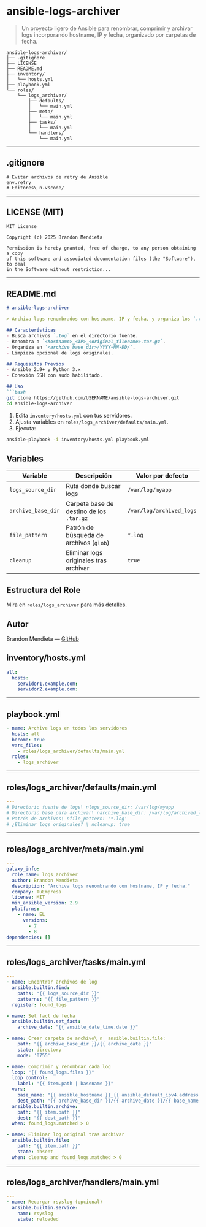 # ansible-logs-archiver

> Un proyecto ligero de Ansible para renombrar, comprimir y archivar logs incorporando hostname, IP y fecha, organizado por carpetas de fecha.

```
ansible-logs-archiver/
├── .gitignore
├── LICENSE
├── README.md
├── inventory/
│   └── hosts.yml
├── playbook.yml
└── roles/
    └── logs_archiver/
        ├── defaults/
        │   └── main.yml
        ├── meta/
        │   └── main.yml
        ├── tasks/
        │   └── main.yml
        └── handlers/
            └── main.yml
```

---

## .gitignore
```gitignore
# Evitar archivos de retry de Ansible
env.retry
# Editores\ n.vscode/
``` 

---

## LICENSE (MIT)
```text
MIT License

Copyright (c) 2025 Brandon Mendieta

Permission is hereby granted, free of charge, to any person obtaining a copy
of this software and associated documentation files (the "Software"), to deal
in the Software without restriction...
``` 

---

## README.md
```markdown
# ansible-logs-archiver

> Archiva logs renombrados con hostname, IP y fecha, y organiza los `.tar.gz` por carpetas con fecha.

## Características
- Busca archivos `.log` en el directorio fuente.
- Renombra a `<hostname>_<IP>_<original_filename>.tar.gz`.
- Organiza en `<archive_base_dir>/YYYY-MM-DD/`.
- Limpieza opcional de logs originales.

## Requisitos Previos
- Ansible 2.9+ y Python 3.x
- Conexión SSH con sudo habilitado.

## Uso
```bash
git clone https://github.com/USERNAME/ansible-logs-archiver.git
cd ansible-logs-archiver
```
1. Edita `inventory/hosts.yml` con tus servidores.
2. Ajusta variables en `roles/logs_archiver/defaults/main.yml`.
3. Ejecuta:
```bash
ansible-playbook -i inventory/hosts.yml playbook.yml
```

## Variables
| Variable            | Descripción                                    | Valor por defecto            |
|---------------------|------------------------------------------------|------------------------------|
| `logs_source_dir`   | Ruta donde buscar logs                         | `/var/log/myapp`             |
| `archive_base_dir`  | Carpeta base de destino de los `.tar.gz`       | `/var/log/archived_logs`     |
| `file_pattern`      | Patrón de búsqueda de archivos (`glob`)        | `*.log`                      |
| `cleanup`           | Eliminar logs originales tras archivar         | `true`                       |

## Estructura del Role
Mira en `roles/logs_archiver` para más detalles.

## Autor
Brandon Mendieta — [GitHub](https://github.com/NeoScraids)

## inventory/hosts.yml
```yaml
all:
  hosts:
    servidor1.example.com:
    servidor2.example.com:
``` 

---

## playbook.yml
```yaml
- name: Archive logs en todos los servidores
  hosts: all
  become: true
  vars_files:
    - roles/logs_archiver/defaults/main.yml
  roles:
    - logs_archiver
```

---

## roles/logs_archiver/defaults/main.yml
```yaml
---
# Directorio fuente de logs\ nlogs_source_dir: /var/log/myapp
# Directorio base para archivar\ narchive_base_dir: /var/log/archived_logs
# Patrón de archivos\ nfile_pattern: '*.log'
# ¿Eliminar logs originales? \ ncleanup: true
``` 

---

## roles/logs_archiver/meta/main.yml
```yaml
---
galaxy_info:
  role_name: logs_archiver
  author: Brandon Mendieta
  description: "Archiva logs renombrando con hostname, IP y fecha."
  company: TuEmpresa
  license: MIT
  min_ansible_version: 2.9
  platforms:
    - name: EL
      versions:
        - 7
        - 8
dependencies: []
```

---

## roles/logs_archiver/tasks/main.yml
```yaml
---
- name: Encontrar archivos de log
  ansible.builtin.find:
    paths: "{{ logs_source_dir }}"
    patterns: "{{ file_pattern }}"
  register: found_logs

- name: Set fact de fecha
  ansible.builtin.set_fact:
    archive_date: "{{ ansible_date_time.date }}"

- name: Crear carpeta de archivo\ n  ansible.builtin.file:
    path: "{{ archive_base_dir }}/{{ archive_date }}"
    state: directory
    mode: '0755'

- name: Comprimir y renombrar cada log
  loop: "{{ found_logs.files }}"
  loop_control:
    label: "{{ item.path | basename }}"
  vars:
    base_name: "{{ ansible_hostname }}_{{ ansible_default_ipv4.address }}_{{ item.path | basename }}.tar.gz"
    dest_path: "{{ archive_base_dir }}/{{ archive_date }}/{{ base_name }}"
  ansible.builtin.archive:
    path: "{{ item.path }}"
    dest: "{{ dest_path }}"
  when: found_logs.matched > 0

- name: Eliminar log original tras archivar
  ansible.builtin.file:
    path: "{{ item.path }}"
    state: absent
  when: cleanup and found_logs.matched > 0
``` 

---

## roles/logs_archiver/handlers/main.yml
```yaml
---
- name: Recargar rsyslog (opcional)
  ansible.builtin.service:
    name: rsyslog
    state: reloaded
```

